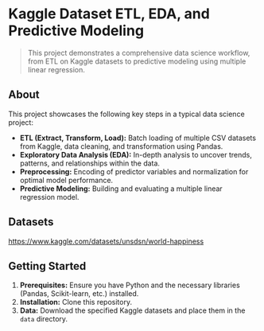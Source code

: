 # Kaggle Dataset ETL, EDA, and Predictive Modeling

> This project demonstrates a comprehensive data science workflow, from ETL on Kaggle datasets to predictive modeling using multiple linear regression.


## About

This project showcases the following key steps in a typical data science project:

- **ETL (Extract, Transform, Load):** Batch loading of multiple CSV datasets from Kaggle, data cleaning, and transformation using Pandas.
- **Exploratory Data Analysis (EDA):**  In-depth analysis to uncover trends, patterns, and relationships within the data.
- **Preprocessing:** Encoding of predictor variables and normalization for optimal model performance.
- **Predictive Modeling:** Building and evaluating a multiple linear regression model.

## Datasets

https://www.kaggle.com/datasets/unsdsn/world-happiness

## Getting Started

1. **Prerequisites:** Ensure you have Python and the necessary libraries (Pandas, Scikit-learn, etc.) installed.
2. **Installation:** Clone this repository.
3. **Data:** Download the specified Kaggle datasets and place them in the `data` directory.
